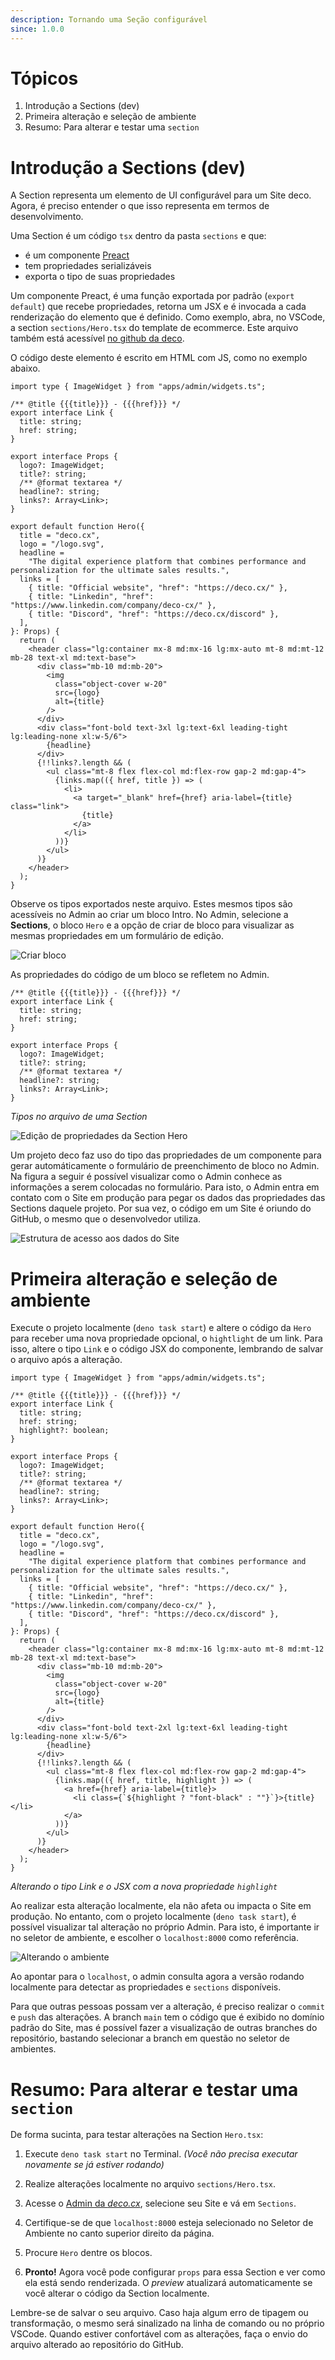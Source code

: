 ```yaml
---
description: Tornando uma Seção configurável
since: 1.0.0
---
```


# Tópicos

1. Introdução a Sections (dev)
2. Primeira alteração e seleção de ambiente
3. Resumo: Para alterar e testar uma `section`

# Introdução a Sections (dev)

A Section representa um elemento de UI configurável para um Site deco. Agora, é
preciso entender o que isso representa em termos de desenvolvimento.

Uma Section é um código `tsx` dentro da pasta `sections` e que:

- é um componente [Preact](https://preactjs.com/)
- tem propriedades serializáveis
- exporta o tipo de suas propriedades

Um componente Preact, é uma função exportada por padrão (`export default`) que
recebe propriedades, retorna um JSX e é invocada a cada renderização do elemento
que é definido. Como exemplo, abra, no VSCode, a section `sections/Hero.tsx` do
template de ecommerce. Este arquivo também está acessível
[no github da deco](https://github.com/deco-sites/storefront/blob/main/sections/Content/Hero.tsx).

O código deste elemento é escrito em HTML com JS, como no exemplo abaixo.

```tsx
import type { ImageWidget } from "apps/admin/widgets.ts";

/** @title {{{title}}} - {{{href}}} */
export interface Link {
  title: string;
  href: string;
}

export interface Props {
  logo?: ImageWidget;
  title?: string;
  /** @format textarea */
  headline?: string;
  links?: Array<Link>;
}

export default function Hero({
  title = "deco.cx",
  logo = "/logo.svg",
  headline =
    "The digital experience platform that combines performance and personalization for the ultimate sales results.",
  links = [
    { title: "Official website", "href": "https://deco.cx/" },
    { title: "Linkedin", "href": "https://www.linkedin.com/company/deco-cx/" },
    { title: "Discord", "href": "https://deco.cx/discord" },
  ],
}: Props) {
  return (
    <header class="lg:container mx-8 md:mx-16 lg:mx-auto mt-8 md:mt-12 mb-28 text-xl md:text-base">
      <div class="mb-10 md:mb-20">
        <img
          class="object-cover w-20"
          src={logo}
          alt={title}
        />
      </div>
      <div class="font-bold text-3xl lg:text-6xl leading-tight lg:leading-none xl:w-5/6">
        {headline}
      </div>
      {!!links?.length && (
        <ul class="mt-8 flex flex-col md:flex-row gap-2 md:gap-4">
          {links.map(({ href, title }) => (
            <li>
              <a target="_blank" href={href} aria-label={title} class="link">
                {title}
              </a>
            </li>
          ))}
        </ul>
      )}
    </header>
  );
}
```

Observe os tipos exportados neste arquivo. Estes mesmos tipos são acessíveis no
Admin ao criar um bloco Intro. No Admin, selecione a **Sections**, o bloco
`Hero` e a opção de criar de bloco para visualizar as mesmas propriedades em um
formulário de edição.

![Criar bloco](https://github.com/deco-cx/apps/assets/882438/c7eee318-c6df-4ade-abd8-66390758aca7)

As propriedades do código de um bloco se refletem no Admin.

```tsx
/** @title {{{title}}} - {{{href}}} */
export interface Link {
  title: string;
  href: string;
}

export interface Props {
  logo?: ImageWidget;
  title?: string;
  /** @format textarea */
  headline?: string;
  links?: Array<Link>;
}
```

_Tipos no arquivo de uma Section_

![Edição de propriedades da Section Hero](https://github.com/deco-cx/apps/assets/882438/b57f6fae-da58-4cc4-a5cc-aa99985cd442)

Um projeto deco faz uso do tipo das propriedades de um componente para gerar
automáticamente o formulário de preenchimento de bloco no Admin. Na figura a
seguir é possível visualizar como o Admin conhece as informações a serem
colocadas no formulário. Para isto, o Admin entra em contato com o Site em
produção para pegar os dados das propriedades das Sections daquele projeto. Por
sua vez, o código em um Site é oriundo do GitHub, o mesmo que o desenvolvedor
utiliza.

![Estrutura de acesso aos dados do Site](https://github.com/site/assets/882438/dcc4d63a-bbb2-4f81-909a-054eef048a53)

# Primeira alteração e seleção de ambiente

Execute o projeto localmente (`deno task start`) e altere o código da `Hero`
para receber uma nova propriedade opcional, o `hightlight` de um link. Para
isso, altere o tipo `Link` e o código JSX do componente, lembrando de salvar o
arquivo após a alteração.

```tsx
import type { ImageWidget } from "apps/admin/widgets.ts";

/** @title {{{title}}} - {{{href}}} */
export interface Link {
  title: string;
  href: string;
  highlight?: boolean;
}

export interface Props {
  logo?: ImageWidget;
  title?: string;
  /** @format textarea */
  headline?: string;
  links?: Array<Link>;
}

export default function Hero({
  title = "deco.cx",
  logo = "/logo.svg",
  headline =
    "The digital experience platform that combines performance and personalization for the ultimate sales results.",
  links = [
    { title: "Official website", "href": "https://deco.cx/" },
    { title: "Linkedin", "href": "https://www.linkedin.com/company/deco-cx/" },
    { title: "Discord", "href": "https://deco.cx/discord" },
  ],
}: Props) {
  return (
    <header class="lg:container mx-8 md:mx-16 lg:mx-auto mt-8 md:mt-12 mb-28 text-xl md:text-base">
      <div class="mb-10 md:mb-20">
        <img
          class="object-cover w-20"
          src={logo}
          alt={title}
        />
      </div>
      <div class="font-bold text-2xl lg:text-6xl leading-tight lg:leading-none xl:w-5/6">
        {headline}
      </div>
      {!!links?.length && (
        <ul class="mt-8 flex flex-col md:flex-row gap-2 md:gap-4">
          {links.map(({ href, title, highlight }) => (
            <a href={href} aria-label={title}>
              <li class={`${highlight ? "font-black" : ""}`}>{title}</li>
            </a>
          ))}
        </ul>
      )}
    </header>
  );
}
```

_Alterando o tipo Link e o JSX com a nova propriedade `highlight`_

Ao realizar esta alteração localmente, ela não afeta ou impacta o Site em
produção. No entanto, com o projeto localmente (`deno task start`), é possível
visualizar tal alteração no próprio Admin. Para isto, é importante ir no seletor
de ambiente, e escolher o `localhost:8000` como referência.

![Alterando o ambiente](https://github.com/deco-cx/apps/assets/882438/62efa5c1-f960-4d21-8ec8-2c8f729c1093)

Ao apontar para o `localhost`, o admin consulta agora a versão rodando
localmente para detectar as propriedades e `sections` disponíveis.

Para que outras pessoas possam ver a alteração, é preciso realizar o `commit` e
`push` das alterações. A branch `main` tem o código que é exibido no domínio
padrão do Site, mas é possível fazer a visualização de outras branches do
repositório, bastando selecionar a branch em questão no seletor de ambientes.

# Resumo: Para alterar e testar uma `section`

De forma sucinta, para testar alterações na Section `Hero.tsx`:

1. Execute `deno task start` no Terminal. _(Você não precisa executar novamente
   se já estiver rodando)_

2. Realize alterações localmente no arquivo `sections/Hero.tsx`.

3. Acesse o [Admin da _deco.cx_](https://deco.cx/admin), selecione seu Site e vá
   em `Sections`.

4. Certifique-se de que `localhost:8000` esteja selecionado no Seletor de
   Ambiente no canto superior direito da página.

5. Procure `Hero` dentre os blocos.

6. **Pronto!** Agora você pode configurar `props` para essa Section e ver como
   ela está sendo renderizada. O _preview_ atualizará automaticamente se você
   alterar o código da Section localmente.

Lembre-se de salvar o seu arquivo. Caso haja algum erro de tipagem ou
transformação, o mesmo será sinalizado na linha de comando ou no próprio VSCode.
Quando estiver confortável com as alterações, faça o envio do arquivo alterado
ao repositório do GitHub.
